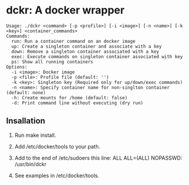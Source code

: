 # dckr: A docker wrapper

```
Usage: ./dckr <command> [-p <profile>] [-i <image>] [-n <name>] [-k <key>] <container_commands>
Commands:
  run: Run a container command on an docker image
  up: Create a singleton container and associate with a key
  down: Remove a singleton container associated with a key
  exec: Execute commands on singleton container associated with key
  ps: Show all running containers
Options:
  -i <image>: Docker image
  -p <file>: Profile file (default: '')
  -k <key>: Singleton key (Required only for up/down/exec commands)
  -n <name>: Specify container name for non-singlton container (default: none)
  -h: Create mounts for /home (default: false)
  -d: Print command line without executing (dry run)
  ```

## Insallation

1. Run make install.

2. Add /etc/docker/tools to your path.

3. Add to the end of /etc/sudoers this line:
ALL	ALL=(ALL) NOPASSWD: /usr/bin/dckr

4. See examples in /etc/docker/tools.
